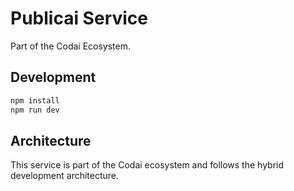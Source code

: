 # Publicai Service

Part of the Codai Ecosystem.

## Development

```bash
npm install
npm run dev
```

## Architecture

This service is part of the Codai ecosystem and follows the hybrid development architecture.
